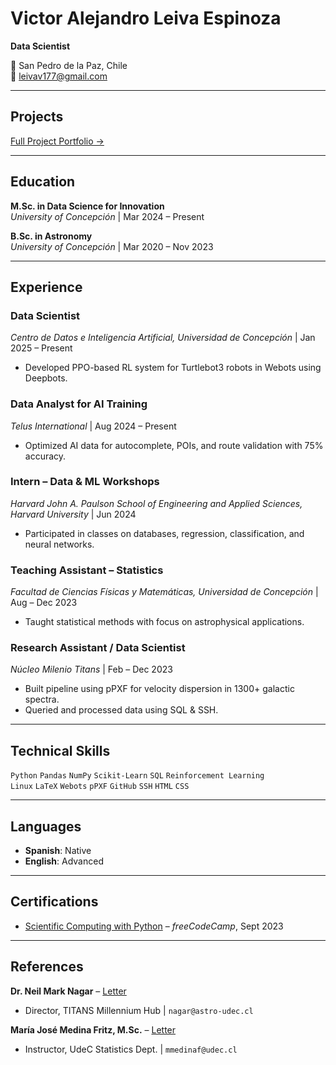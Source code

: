 # Victor Alejandro Leiva Espinoza  
**Data Scientist**  

📍 San Pedro de la Paz, Chile  
📧 leivav177@gmail.com 

---

## Projects

 [Full Project Portfolio →](./Projects.md/)

---

##  Education  
**M.Sc. in Data Science for Innovation**  
*University of Concepción* | Mar 2024 – Present  

**B.Sc. in Astronomy**  
*University of Concepción* | Mar 2020 – Nov 2023  

---

##  Experience  

### **Data Scientist**  
*Centro de Datos e Inteligencia Artificial, Universidad de Concepción* | Jan 2025 – Present  
- Developed PPO-based RL system for Turtlebot3 robots in Webots using Deepbots.  

### **Data Analyst for AI Training**  
*Telus International* | Aug 2024 – Present  
- Optimized AI data for autocomplete, POIs, and route validation with 75% accuracy.  

### **Intern – Data & ML Workshops**  
*Harvard John A. Paulson School of Engineering and Applied Sciences, Harvard University* | Jun 2024  
- Participated in classes on databases, regression, classification, and neural networks.  

### **Teaching Assistant – Statistics**  
*Facultad de Ciencias Físicas y Matemáticas, Universidad de Concepción* | Aug – Dec 2023  
- Taught statistical methods with focus on astrophysical applications.  

### **Research Assistant / Data Scientist**  
*Núcleo Milenio Titans* | Feb – Dec 2023  
- Built pipeline using pPXF for velocity dispersion in 1300+ galactic spectra.  
- Queried and processed data using SQL & SSH.  

---

##  Technical Skills  
`Python` `Pandas` `NumPy` `Scikit-Learn` `SQL` `Reinforcement Learning`  
`Linux` `LaTeX` `Webots` `pPXF` `GitHub` `SSH` `HTML` `CSS`  

---

##  Languages  
- **Spanish**: Native  
- **English**: Advanced  

---

##  Certifications  
- [Scientific Computing with Python](https://www.freecodecamp.org/certification/vpy7/scientific-computing-with-python-v7) – *freeCodeCamp*, Sept 2023  

---

##  References  
**Dr. Neil Mark Nagar** – [Letter](https://drive.google.com/file/d/1NZLvgtx01EnPgj_7vm_SThzyDJMFBuhH/view?usp=sharing)  
- Director, TITANS Millennium Hub | `nagar@astro-udec.cl`  

**María José Medina Fritz, M.Sc.** – [Letter](https://drive.google.com/file/d/1ml39AslgITrORMjsPyInBiDL_77I0OxM/view?usp=sharing)  
- Instructor, UdeC Statistics Dept. | `mmedinaf@udec.cl`  
